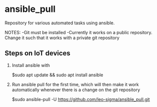 # ansible_pull

Repository for various automated tasks using ansible.

NOTES:
-Git must be installed
-Currently it works on a public repository. Change it such that it works with a private git repository

## Steps on IoT devices

1. Install ansible with

    $sudo apt update && sudo apt install ansible

2. Run ansible pull for the first time, which will then make it work automatically whenever there is a change on the git repository

    $sudo ansible-pull -U <https://github.com/leo-sigma/ansible_pull.git>
